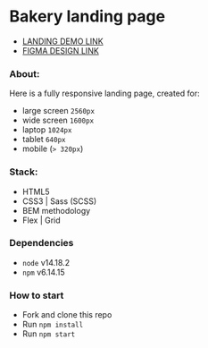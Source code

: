 # Bakery landing page
- [LANDING DEMO LINK](https://antch8.github.io/landing_bakery/)
- [FIGMA DESIGN LINK](https://www.figma.com/file/dY3izAm0Vspsmra4lQWQIP/Bakerlab-(FE))

### About:
Here is a fully responsive landing page, created for:
- large screen `2560px`
- wide screen `1600px`
- laptop `1024px`
- tablet `640px`
- mobile (`> 320px`)

### Stack:
- HTML5
- CSS3 | Sass (SCSS)
- BEM methodology
- Flex | Grid

### Dependencies
* `node` v14.18.2
* `npm` v6.14.15

### How to start
* Fork and clone this repo
* Run `npm install`
* Run `npm start`
